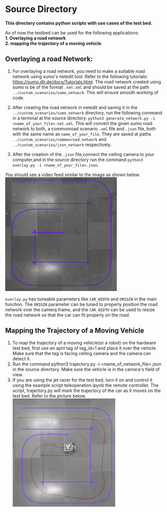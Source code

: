 # Source Directory
__This directory contains python scripts with use cases of the test bed.__

As of now the testbed can be used for the following applications:  
__1. Overlaying a road network  
2. mapping the trajectory of a moving vehicle__

## Overlaying a road Network:
1. For overlaying a road network, you need to make a suitable road network using sumo's netedit tool. Refer to the following tutorials: https://sumo.dlr.de/docs/Tutorials.html. The road network created using sumo is be of the format `.net.xml` and should be saved at the path `../custom_scenarios/sumo_network`. This will ensure smooth working of code.

2. After creating the road network in netedit and saving it in the `../custom_scenarios/sumo_network` directory, run the following command in a terminal at the source directory: `python3 generate_network.py -i <name_of_your_file>.net.xml`. This will convert the given sumo road network to both, a commonroad scenario `.xml` file and `.json` file, both with the same name as `name_of_your_file`. They are saved at paths   `../custom_scenarios/commonroad_network` and `../custom_scenarios/json_network` respectively.

3. After the creation of the `.json` file,connect the ceiling camera to your computer,and  in the source directory run the command `python3 overlay.py -i <name_of_your_file>.json`.

You should see a video feed similar to the image as shown below.  
![illustration1](overlay_illustration.png)  

`overlay.py` has tuneable parameters like `CAR_WIDTH` and `ORIGIN` in the main function. The `ORIGIN` parameter can be tuned to properly position the road network over the camera frame, and  the `CAR_WIDTH` can be used to resize the road network so that the car can fit properly on the road.

## Mapping the Trajectory of a Moving Vehicle
1. To map the trajectory of a moving vehicle(or a robot) on the hardware test bed, first use an april tag of tag_id=1 and place it over the vehicle. Make sure that the tag is facing ceiling camera and the camera can detect it.  
2. Run the command python3 trajectory.py -i <name_of_network_file>.json in the source directory. Make sure the vehicle is in the camera's field of view.  
3. If you are using the jet racer for the test bed, turn it on and control it using the example script teleoperation.ipynb the remote controller. The script, trajectory.py will mark the trajectory of the car as it moves on the test bed. Refer to the picture below.
![illustration2](trajectory_illustration.png)  






